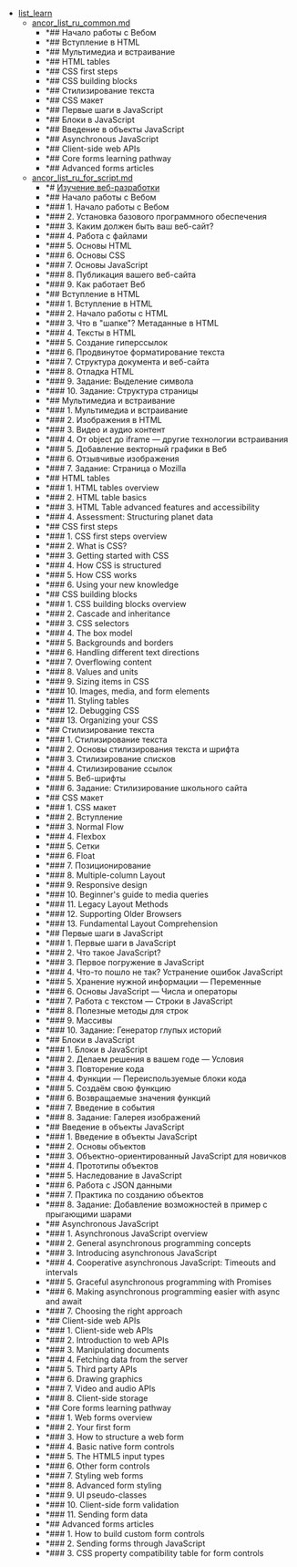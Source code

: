 - <a href = "E:\Node_projects\Node_Way\NBase\_Md\_Index\_WebJS\Content\Docs\MDN_docs_Web_API\Live_learn\mozilla.org_docs_learn_HTML_Введение_в_HTML\list_learn\cat.list_learn\dir.list_learn.md">list_learn</a>
    - <a href = "E:\Node_projects\Node_Way\NBase\_Md\_Index\_WebJS\Content\Docs\MDN_docs_Web_API\Live_learn\mozilla.org_docs_learn_HTML_Введение_в_HTML\list_learn\ancor_list_ru_common.md">ancor_list_ru_common.md</a>
        - *## Начало работы с Вебом
        - *## Вступление в HTML
        - *## Мультимедиа и встраивание
        - *## HTML tables
        - *## CSS first steps
        - *## CSS building blocks
        - *## Стилизирование текста
        - *## CSS макет
        - *## Первые шаги в JavaScript
        - *## Блоки в JavaScript
        - *## Введение в объекты JavaScript
        - *## Asynchronous JavaScript
        - *## Client-side web APIs
        - *## Core forms learning pathway
        - *## Advanced forms articles
    - <a href = "E:\Node_projects\Node_Way\NBase\_Md\_Index\_WebJS\Content\Docs\MDN_docs_Web_API\Live_learn\mozilla.org_docs_learn_HTML_Введение_в_HTML\list_learn\ancor_list_ru_for_script.md">ancor_list_ru_for_script.md</a>
        - *# [Изучение веб-разработки](https://developer.mozilla.org/ru/docs/Learn)
        - *## Начало работы с Вебом
        - *### 1.  Начало работы с Вебом
        - *### 2.  Установка базового программного обеспечения
        - *### 3.  Каким должен быть ваш веб-сайт?
        - *### 4.  Работа с файлами
        - *### 5.  Основы HTML
        - *### 6.  Основы CSS
        - *### 7.  Основы JavaScript
        - *### 8.  Публикация вашего веб-сайта
        - *### 9.  Как работает Веб
        - *## Вступление в HTML
        - *### 1.  Вступление в HTML
        - *### 2.  Начало работы с HTML
        - *### 3.  Что в "шапке"? Метаданные в HTML
        - *### 4.  Тексты в HTML
        - *### 5.  Создание гиперссылок
        - *### 6.  Продвинутое форматирование текста
        - *### 7.  Структура документа и веб-сайта
        - *### 8.  Отладка HTML
        - *### 9.  Задание: Выделение символа
        - *### 10.  Задание: Структура страницы
        - *## Мультимедиа и встраивание
        - *### 1.  Мультимедиа и встраивание
        - *### 2.  Изображения в HTML
        - *### 3.  Видео и аудио контент
        - *### 4.  От object до iframe — другие технологии встраивания
        - *### 5.  Добавление векторный графики в Веб
        - *### 6.  Отзывчивые изображения
        - *### 7.  Задание: Страница о Mozilla
        - *## HTML tables
        - *### 1.  HTML tables overview
        - *### 2.  HTML table basics
        - *### 3.  HTML Table advanced features and accessibility
        - *### 4.  Assessment: Structuring planet data
        - *## CSS first steps
        - *### 1.  CSS first steps overview
        - *### 2.  What is CSS?
        - *### 3.  Getting started with CSS
        - *### 4.  How CSS is structured
        - *### 5.  How CSS works
        - *### 6.  Using your new knowledge
        - *## CSS building blocks
        - *### 1.  CSS building blocks overview
        - *### 2.  Cascade and inheritance
        - *### 3.  CSS selectors
        - *### 4.  The box model
        - *### 5.  Backgrounds and borders
        - *### 6.  Handling different text directions
        - *### 7.  Overflowing content
        - *### 8.  Values and units
        - *### 9.  Sizing items in CSS
        - *### 10.  Images, media, and form elements
        - *### 11.  Styling tables
        - *### 12.  Debugging CSS
        - *### 13.  Organizing your CSS
        - *## Стилизирование текста
        - *### 1.  Стилизирование текста
        - *### 2.  Основы стилизирования текста и шрифта
        - *### 3.  Стилизирование списков
        - *### 4.  Стилизирование ссылок
        - *### 5.  Веб-шрифты
        - *### 6.  Задание: Стилизирование школьного сайта
        - *## CSS макет
        - *### 1.  CSS макет
        - *### 2.  Вступление
        - *### 3.  Normal Flow
        - *### 4.  Flexbox
        - *### 5.  Сетки
        - *### 6.  Float
        - *### 7.  Позиционирование
        - *### 8.  Multiple-column Layout
        - *### 9.  Responsive design
        - *### 10.  Beginner's guide to media queries
        - *### 11.  Legacy Layout Methods
        - *### 12.  Supporting Older Browsers
        - *### 13.  Fundamental Layout Comprehension
        - *## Первые шаги в JavaScript
        - *### 1.  Первые шаги в JavaScript
        - *### 2.  Что такое JavaScript?
        - *### 3.  Первое погружение в JavaScript
        - *### 4.  Что-то пошло не так? Устранение ошибок JavaScript
        - *### 5.  Хранение нужной информации — Переменные
        - *### 6.  Основы JavaScript — Числа и операторы
        - *### 7.  Работа с текстом — Строки в JavaScript
        - *### 8.  Полезные методы для строк
        - *### 9.  Массивы
        - *### 10.  Задание: Генератор глупых историй
        - *## Блоки в JavaScript
        - *### 1.  Блоки в JavaScript
        - *### 2.  Делаем решения в вашем годе — Условия
        - *### 3.  Повторение кода
        - *### 4.  Функции — Переиспользуемые блоки кода
        - *### 5.  Создаём свою функцию
        - *### 6.  Возвращаемые значения функций
        - *### 7.  Введение в события
        - *### 8.  Задание: Галерея изображений
        - *## Введение в объекты JavaScript
        - *### 1.  Введение в объекты JavaScript
        - *### 2.  Основы объектов
        - *### 3.  Объектно-ориентированный JavaScript для новичков
        - *### 4.  Прототипы объектов
        - *### 5.  Наследование в JavaScript
        - *### 6.  Работа с JSON данными
        - *### 7.  Практика по созданию объектов
        - *### 8.  Задание: Добавление возможностей в пример с прыгающими шарами
        - *## Asynchronous JavaScript
        - *### 1.  Asynchronous JavaScript overview
        - *### 2.  General asynchronous programming concepts
        - *### 3.  Introducing asynchronous JavaScript
        - *### 4.  Cooperative asynchronous Java​Script: Timeouts and intervals
        - *### 5.  Graceful asynchronous programming with Promises
        - *### 6.  Making asynchronous programming easier with async and await
        - *### 7.  Choosing the right approach
        - *## Client-side web APIs
        - *### 1.  Client-side web APIs
        - *### 2.  Introduction to web APIs
        - *### 3.  Manipulating documents
        - *### 4.  Fetching data from the server
        - *### 5.  Third party APIs
        - *### 6.  Drawing graphics
        - *### 7.  Video and audio APIs
        - *### 8.  Client-side storage
        - *## Core forms learning pathway
        - *### 1.  Web forms overview
        - *### 2.  Your first form
        - *### 3.  How to structure a web form
        - *### 4.  Basic native form controls
        - *### 5.  The HTML5 input types
        - *### 6.  Other form controls
        - *### 7.  Styling web forms
        - *### 8.  Advanced form styling
        - *### 9.  UI pseudo-classes
        - *### 10.  Client-side form validation
        - *### 11.  Sending form data
        - *## Advanced forms articles
        - *### 1.  How to build custom form controls
        - *### 2.  Sending forms through JavaScript
        - *### 3.  CSS property compatibility table for form controls
